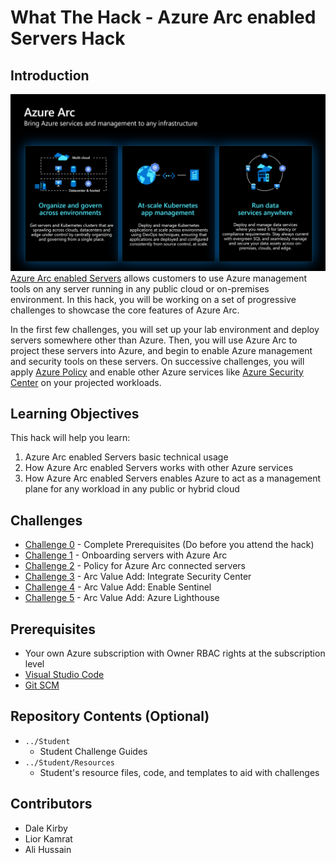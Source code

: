 # What The Hack - Azure Arc enabled Servers Hack

## Introduction
 ![](./img/image1.png)
 [Azure Arc enabled Servers](https://docs.microsoft.com/en-us/azure/azure-arc/servers/overview) allows customers to use Azure management tools on any server running in any public cloud or on-premises environment. In this hack, you will be working on a set of progressive challenges to showcase the core features of Azure Arc. 
 
 In the first few challenges, you will set up your lab environment and deploy servers somewhere other than Azure. Then, you will use Azure Arc to project these servers into Azure, and begin to enable Azure management and security tools on these servers. On successive challenges, you will apply [Azure Policy](https://docs.microsoft.com/en-us/azure/governance/policy/overview) and enable other Azure services like [Azure Security Center](https://docs.microsoft.com/en-us/azure/security-center/) on your projected workloads.

## Learning Objectives

This hack will help you learn:

1. Azure Arc enabled Servers basic technical usage
2. How Azure Arc enabled Servers works with other Azure services
3. How Azure Arc enabled Servers enables Azure to act as a management plane for any workload in any public or hybrid cloud

## Challenges
 - [Challenge 0](./Student/challenge00.md) - Complete Prerequisites (Do before you attend the hack)
 - [Challenge 1](./Student/challenge01.md) - Onboarding servers with Azure Arc
 - [Challenge 2](./Student/challenge02.md) - Policy for Azure Arc connected servers
 - [Challenge 3](./Student/challenge03.md) - Arc Value Add: Integrate Security Center
 - [Challenge 4](./Student/challenge04.md) - Arc Value Add: Enable Sentinel
 - [Challenge 5](./Student/challenge05.md) - Arc Value Add: Azure Lighthouse
 

## Prerequisites
- Your own Azure subscription with Owner RBAC rights at the subscription level
- [Visual Studio Code](https://code.visualstudio.com)
- [Git SCM](https://git-scm.com/download)

## Repository Contents (Optional)
- `../Student`
  - Student Challenge Guides
- `../Student/Resources`
  - Student's resource files, code, and templates to aid with challenges

## Contributors
- Dale Kirby
- Lior Kamrat
- Ali Hussain
